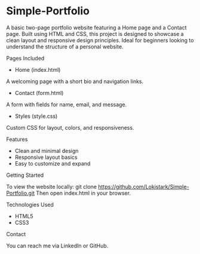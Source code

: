 # Simple-Portfolio
A basic two-page portfolio website featuring a Home page and a Contact page. Built using HTML and CSS, this project is designed to showcase a clean layout and responsive design principles. Ideal for beginners looking to understand the structure of a personal website.

Pages Included

- Home (index.html)
  
A welcoming page with a short bio and navigation links.

- Contact (form.html)
  
A form with fields for name, email, and message.

- Styles (style.css)

Custom CSS for layout, colors, and responsiveness.

Features

- Clean and minimal design
- Responsive layout basics
- Easy to customize and expand
 
Getting Started

To view the website locally:
git clone https://github.com/Lokistark/Simple-Portfolio.git
Then open index.html in your browser.

Technologies Used

- HTML5
- CSS3
  
Contact

You can reach me via LinkedIn or GitHub.
